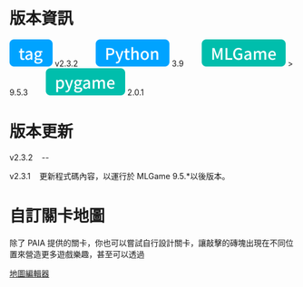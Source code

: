 # 版本資訊

![tag-chip](../icons/tag.svg) v2.3.2&nbsp;&nbsp;&nbsp;&nbsp;&nbsp;&nbsp;&nbsp;&nbsp;![python-chip](../icons/python.svg) 3.9&nbsp;&nbsp;&nbsp;&nbsp;&nbsp;&nbsp;&nbsp;&nbsp;![mlgame-chip](../icons/mlGame.svg) > 9.5.3&nbsp;&nbsp;&nbsp;&nbsp;&nbsp;&nbsp;&nbsp;&nbsp;![pygame-chip](../icons/pygame.svg) 2.0.1

# 版本更新

v2.3.2&nbsp;&nbsp;&nbsp;&nbsp;--

v2.3.1&nbsp;&nbsp;&nbsp;&nbsp;更新程式碼內容，以運行於 MLGame 9.5.\*以後版本。

# 自訂關卡地圖

除了 PAIA 提供的關卡，你也可以嘗試自行設計關卡，讓敲擊的磚塊出現在不同位置來營造更多遊戲樂趣，甚至可以透過

[地圖編輯器](./asset/tool/arkanoid_map_editor.exe)
